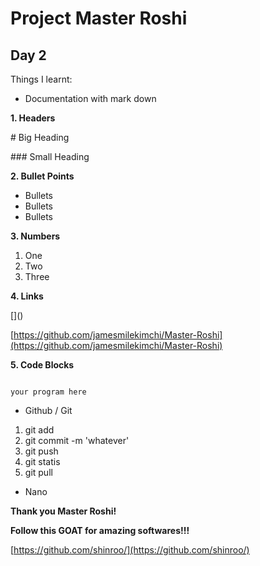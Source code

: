 # Project Master Roshi
## Day 2
Things I learnt:

- Documentation with mark down

__1. Headers__

\# Big Heading

\### Small Heading

__2. Bullet Points__
- Bullets
- Bullets
- Bullets

__3. Numbers__
1. One
2. Two
3. Three

__4. Links__

\[\]\(\)

[https://github.com/jamesmilekimchi/Master-Roshi](https://github.com/jamesmilekimchi/Master-Roshi)

__5. Code Blocks__

``` 

your program here

```

- Github / Git
1. git add
2. git commit -m 'whatever'
3. git push
4. git statis
5. git pull

- Nano
 
__Thank you Master Roshi!__

__Follow this GOAT for amazing softwares!!!__

[https://github.com/shinroo/](https://github.com/shinroo/)
